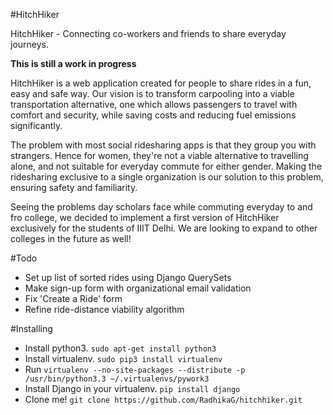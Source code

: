 #HitchHiker

HitchHiker - Connecting co-workers and friends to share everyday journeys.

**This is still a work in progress**

HitchHiker is a web application created for people to share rides in a fun, easy and safe way. Our vision is to transform carpooling into a viable transportation alternative, one which allows passengers to travel with comfort and security, while saving costs and reducing fuel emissions significantly.

The problem with most social ridesharing apps is that they group you with strangers. Hence for women, they're not a viable alternative to travelling alone, and not suitable for everyday commute for either gender. Making the ridesharing exclusive to a single organization is our solution to this problem, ensuring safety and familiarity.

Seeing the problems day scholars face while commuting everyday to and fro college, we decided to implement a first version of HitchHiker exclusively for the students of IIIT Delhi. We are looking to expand to other colleges in the future as well!

#Todo
* Set up list of sorted rides using Django QuerySets
* Make sign-up form with organizational email validation
* Fix 'Create a Ride' form
* Refine ride-distance viability algorithm

#Installing
* Install python3. `sudo apt-get install python3`
* Install virtualenv. `sudo pip3 install virtualenv`
* Run `virtualenv --no-site-packages --distribute -p /usr/bin/python3.3 ~/.virtualenvs/pywork3`
* Install Django in your virtualenv. `pip install django`
* Clone me! `git clone https://github.com/RadhikaG/hitchhiker.git`
